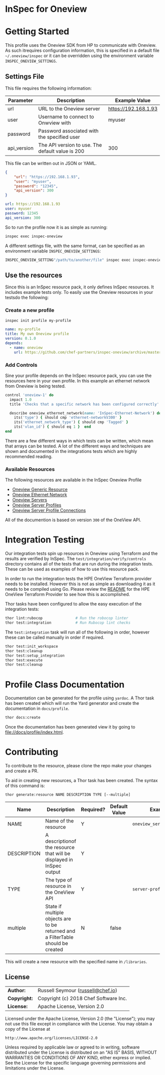 # InSpec for Oneview

# Getting Started

This profile uses the Oneview SDK from HP to communicate with Oneview. As such itrequires configuration information, this is specified in a default file `~/.oneview/inspec` or it can be overridden using the environment variable `INSPEC_ONEVIEW_SETTINGS`.

## Settings File

This file requires the following information:

| Parameter | Description | Example Value |
|---|---|---|
| url | URL to the Oneview server | https://192.168.1.93 |
| user | Username to connect to Onwview with | myuser |
| password | Password associated with the specified user |
| api_version | The API version to use. The default value is 200 | 300 |

This file can be written out in JSON or YAML.

```json
{
    "url": "https://192.168.1.93",
    "user": "myuser",
    "password": "12345",
    "api_version": 300
}
```

```yaml
url: https://192.168.1.93
user: myuser
password: 12345
api_version: 300
```

So to run the profile now it is as simple as running:

```bash
inspec exec inspec-oneview
```

A different settings file, with the same format, can be specified as an environment variable `INSPEC_ONEVIEW_SETTINGS`:

```bash
INSPEC_ONEVIEW_SETTING"/path/to/another/file" inspec exec inspec-oneview
```

## Use the resources

Since this is an InSpec resource pack, it only defines InSpec resources. It includes example tests only. To easily use the Oneview resources in your testsdo the following:

### Create a new profile

```bash
inspec init profile my-profile
```

```yaml
name: my-profile
title: My own Oneview profile
version: 0.1.0
depends:
  - name: oneview
    url: https://github.com/chef-partners/inspec-oneview/archive/master.tar.gz
```

### Add Controls

Sine your profile depends on the InSpec resource pack, you can use the resources here in your own profile. In this example an ethernet network from Oneview is being tested.

```ruby
control 'oneview-1' do
  impact 1.0
  title 'Checks that a specific network has been configured correctly'

  describe oneview_ethernet_network(name: 'InSpec-Ethernet-Network') do
    its('type') { should cmp 'ethernet-networkV300' }
    its('ethernet_network_type') { should cmp 'Tagged' }
    its('vlan_id') { should eq 1 }  end
end
```

There are a few different ways in which tests can be written, which mean that arrays can be tested. A lot of the different ways and techniques are shown and documented in the integrations tests which are highly recommended reading.

### Available Resources

The following resources are available in the InSpec Oneview Profile

 - [Oneview Generic Resource](docs/resources/oneview_generic_resource.md)
 - [Oneview Ethernet Network](docs/resources/oneview_ethernet_network.md)
 - [Oneview Servers](docs/resources/oneview_servers.md)
 - [Oneview Server Profiles](docs/resources/oneview_server_profiles.md)
 - [Oneview Server Profile Connections](docs/resources/oneview_server_profile_connections.md)

 All of the documention is based on version `300` of the OneView API.

# Integration Testing

Our integration tests spin up resources in Oneview using Terraform and the results are verified by InSpec. The `test/integration/verify/controls` directory contains all of the tests that are run during the integration tests. These can be used as examples of how to use this resource pack.

In order to run the integration tests the HPE OneView Terraform provider needs to be installed. However this is not as simple as downloading it as it needs to be compiled using Go. Please review the [README](https://github.com/HewlettPackard/terraform-provider-oneview) for the HPE OneView Terraform Provider to see how this is accomplished.

Thor tasks have been configured to allow the easy execution of the integration tests:

```bash
thor lint:rubocop               # Run the robocop linter
thor test:integration           # Run Rubocop lint checks
```

The `test:integration` task will run all of the following in order, however these can be called manually in order if required.

```bash
thor test:init_workspace
thor test:cleanup
thor test:setup_integration
thor test:execute
thor test:cleanup
```

# Profile Class Documentation

Documentation can be generated for the profile using `yardoc`. A Thor task has been created which will run the Yard generator and create the documentation in `docs/profile`.

```bash
thor docs:create
```

Once the documentation has been generated view it by going to [file://docs/profile/index.html](file://docs/profile/index.html).

# Contributing

To contribute to the resource, please clone the repo make your changes and create a PR.

To aid in creating new resources, a Thor task has been created. The syntax of this command is:

```
thor generate:resource NAME DESCRIPTION TYPE [--multiple]
```

| Name | Description | Required? | Default Value | Example |
|---|---|---|---|---|
| NAME | Name of the resource | Y | | `oneview_server_profile` |
| DESCRIPTION | A descriptionof the resource that will be displayed in InSpec output | Y | | | 
| TYPE | The type of resource in the OneView API | Y | | `server-profiles` |
| multiple | State if multiple objects are to be returned and a FilterTable should be created | N | false | |

This will create a new resource with the specified name in `/libraries`.

## License

|  |  |
| ------ | --- |
| **Author:** | Russell Seymour (<russell@chef.io>) |
| **Copyright:** | Copyright (c) 2018 Chef Software Inc. |
| **License:** | Apache License, Version 2.0 |

Licensed under the Apache License, Version 2.0 (the "License");
you may not use this file except in compliance with the License.
You may obtain a copy of the License at

    http://www.apache.org/licenses/LICENSE-2.0

Unless required by applicable law or agreed to in writing, software
distributed under the License is distributed on an "AS IS" BASIS,
WITHOUT WARRANTIES OR CONDITIONS OF ANY KIND, either express or implied.
See the License for the specific language governing permissions and
limitations under the License.